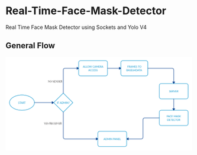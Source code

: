 # Real-Time-Face-Mask-Detector
Real Time Face Mask Detector using Sockets and Yolo V4

## General Flow
![General Flow](/static/general-flow.jpg)

